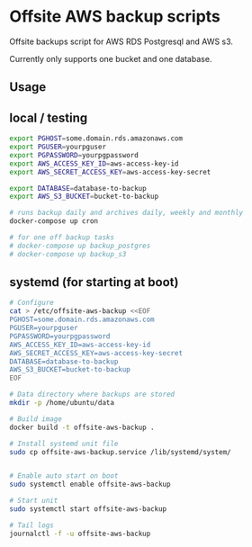 # Offsite AWS backup scripts

Offsite backups script for AWS RDS Postgresql and AWS s3.

Currently only supports one bucket and one database.

## Usage

## local / testing

```bash
export PGHOST=some.domain.rds.amazonaws.com
export PGUSER=yourpguser
export PGPASSWORD=yourpgpassword
export AWS_ACCESS_KEY_ID=aws-access-key-id
export AWS_SECRET_ACCESS_KEY=aws-access-key-secret

export DATABASE=database-to-backup
export AWS_S3_BUCKET=bucket-to-backup

# runs backup daily and archives daily, weekly and monthly
docker-compose up cron

# for one off backup tasks
# docker-compose up backup_postgres
# docker-compose up backup_s3
```

## systemd (for starting at boot)

```bash
# Configure
cat > /etc/offsite-aws-backup <<EOF
PGHOST=some.domain.rds.amazonaws.com
PGUSER=yourpguser
PGPASSWORD=yourpgpassword
AWS_ACCESS_KEY_ID=aws-access-key-id
AWS_SECRET_ACCESS_KEY=aws-access-key-secret
DATABASE=database-to-backup
AWS_S3_BUCKET=bucket-to-backup
EOF

# Data directory where backups are stored
mkdir -p /home/ubuntu/data

# Build image
docker build -t offsite-aws-backup .

# Install systemd unit file
sudo cp offsite-aws-backup.service /lib/systemd/system/


# Enable auto start on boot
sudo systemctl enable offsite-aws-backup

# Start unit
sudo systemctl start offsite-aws-backup

# Tail logs
journalctl -f -u offsite-aws-backup
```
